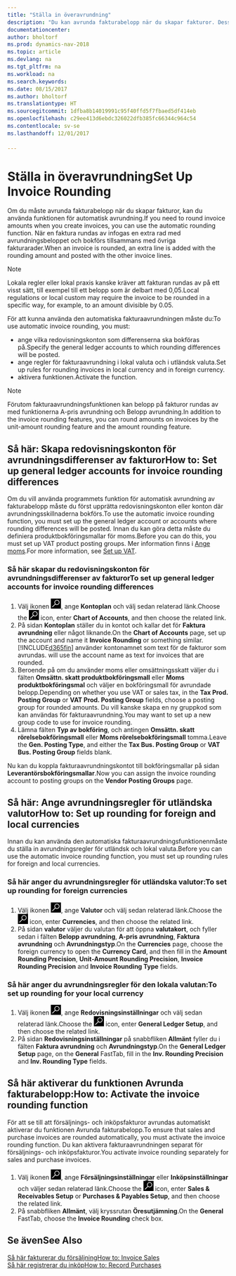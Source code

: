 ```yaml
---
title: "Ställa in överavrundning"
description: "Du kan avrunda fakturabelopp när du skapar fakturor. Dessutom kan lokala regler eller lokal praxis kräva att fakturan rundas av på ett visst sätt, till exempel till ett belopp som är delbart med 0,05."
documentationcenter: 
author: bholtorf
ms.prod: dynamics-nav-2018
ms.topic: article
ms.devlang: na
ms.tgt_pltfrm: na
ms.workload: na
ms.search.keywords: 
ms.date: 08/15/2017
ms.author: bholtorf
ms.translationtype: HT
ms.sourcegitcommit: 1dfba8b14019991c95f40ffd5f7fbaed5df414eb
ms.openlocfilehash: c29ee413d6ebdc326022dfb385fc66344c964c54
ms.contentlocale: sv-se
ms.lasthandoff: 12/01/2017

---
```

# <a name="set-up-invoice-rounding"></a><span data-ttu-id="0dd8c-104">Ställa in överavrundning</span><span class="sxs-lookup"><span data-stu-id="0dd8c-104">Set Up Invoice Rounding</span></span>
<span data-ttu-id="0dd8c-105">Om du måste avrunda fakturabelopp när du skapar fakturor, kan du använda funktionen för automatisk avrundning.</span><span class="sxs-lookup"><span data-stu-id="0dd8c-105">If you need to round invoice amounts when you create invoices, you can use the automatic rounding function.</span></span> <span data-ttu-id="0dd8c-106">När en faktura rundas av infogas en extra rad med avrundningsbeloppet och bokförs tillsammans med övriga fakturarader.</span><span class="sxs-lookup"><span data-stu-id="0dd8c-106">When an invoice is rounded, an extra line is added with the rounding amount and posted with the other invoice lines.</span></span>

> [!NOTE]  
>  <span data-ttu-id="0dd8c-107">Lokala regler eller lokal praxis kanske kräver att fakturan rundas av på ett visst sätt, till exempel till ett belopp som är delbart med 0,05.</span><span class="sxs-lookup"><span data-stu-id="0dd8c-107">Local regulations or local custom may require the invoice to be rounded in a specific way, for example, to an amount divisible by 0.05.</span></span>  
  
<span data-ttu-id="0dd8c-108">För att kunna använda den automatiska fakturaavrundningen måste du:</span><span class="sxs-lookup"><span data-stu-id="0dd8c-108">To use automatic invoice rounding, you must:</span></span>  
  
* <span data-ttu-id="0dd8c-109">ange vilka redovisningskonton som differenserna ska bokföras på.</span><span class="sxs-lookup"><span data-stu-id="0dd8c-109">Specify the general ledger accounts to which rounding differences will be posted.</span></span>  
* <span data-ttu-id="0dd8c-110">ange regler för fakturaavrundning i lokal valuta och i utländsk valuta.</span><span class="sxs-lookup"><span data-stu-id="0dd8c-110">Set up rules for rounding invoices in local currency and in foreign currency.</span></span>  
* <span data-ttu-id="0dd8c-111">aktivera funktionen.</span><span class="sxs-lookup"><span data-stu-id="0dd8c-111">Activate the function.</span></span>  
  
> [!NOTE]  
>  <span data-ttu-id="0dd8c-112">Förutom fakturaavrundningsfunktionen kan belopp på fakturor rundas av med funktionerna A-pris avrundning och Belopp avrundning.</span><span class="sxs-lookup"><span data-stu-id="0dd8c-112">In addition to the invoice rounding features, you can round amounts on invoices by the unit-amount rounding feature and the amount rounding feature.</span></span>  
 
## <a name="how-to-set-up-general-ledger-accounts-for-invoice-rounding-differences"></a><span data-ttu-id="0dd8c-113">Så här: Skapa redovisningskonton för avrundningsdifferenser av fakturor</span><span class="sxs-lookup"><span data-stu-id="0dd8c-113">How to: Set up general ledger accounts for invoice rounding differences</span></span>
<span data-ttu-id="0dd8c-114">Om du vill använda programmets funktion för automatisk avrundning av fakturabelopp måste du först upprätta redovisningskonton eller konton där avrundningsskillnaderna bokförs.</span><span class="sxs-lookup"><span data-stu-id="0dd8c-114">To use the automatic invoice rounding function, you must set up the general ledger account or accounts where rounding differences will be posted.</span></span> <span data-ttu-id="0dd8c-115">Innan du kan göra detta måste du definiera produktbokföringsmallar för moms.</span><span class="sxs-lookup"><span data-stu-id="0dd8c-115">Before you can do this, you must set up VAT product posting groups.</span></span> <span data-ttu-id="0dd8c-116">Mer information finns i [Ange moms](finance-setup-vat.md).</span><span class="sxs-lookup"><span data-stu-id="0dd8c-116">For more information, see [Set up VAT](finance-setup-vat.md).</span></span>  
  
### <a name="to-set-up-general-ledger-accounts-for-invoice-rounding-differences"></a><span data-ttu-id="0dd8c-117">Så här skapar du redovisningskonton för avrundningsdifferenser av fakturor</span><span class="sxs-lookup"><span data-stu-id="0dd8c-117">To set up general ledger accounts for invoice rounding differences</span></span>  
1. <span data-ttu-id="0dd8c-118">Välj ikonen ![Söka efter sida eller rapport](media/ui-search/search_small.png "ikonen Söka efter sida eller rapport"), ange **Kontoplan** och välj sedan relaterad länk.</span><span class="sxs-lookup"><span data-stu-id="0dd8c-118">Choose the ![Search for Page or Report](media/ui-search/search_small.png "Search for Page or Report icon") icon, enter **Chart of Accounts**, and then choose the related link.</span></span>  
2. <span data-ttu-id="0dd8c-119">På sidan **Kontoplan** ställer du in kontot och kallar det för **Faktura avrundning** eller något liknande.</span><span class="sxs-lookup"><span data-stu-id="0dd8c-119">On the **Chart of Accounts** page, set up the account and name it **Invoice Rounding** or something similar.</span></span> [!INCLUDE[d365fin](includes/d365fin_md.md)]<span data-ttu-id="0dd8c-120"> använder kontonamnet som text för de fakturor som avrundas.</span><span class="sxs-lookup"><span data-stu-id="0dd8c-120"> will use the account name as text for invoices that are rounded.</span></span>  
3. <span data-ttu-id="0dd8c-121">Beroende på om du använder moms eller omsättningsskatt väljer du i fälten **Omsättn. skatt produktbokföringsmall** eller **Moms produktbokföringsmal** och väljer en bokföringsmall för avrundade belopp.</span><span class="sxs-lookup"><span data-stu-id="0dd8c-121">Depending on whether you use VAT or sales tax, in the **Tax Prod. Posting Group** or **VAT Prod. Posting Group** fields, choose a posting group for rounded amounts.</span></span> <span data-ttu-id="0dd8c-122">Du vill kanske skapa en ny gruppkod som kan användas för fakturaavrundning.</span><span class="sxs-lookup"><span data-stu-id="0dd8c-122">You may want to set up a new group code to use for invoice rounding.</span></span>
4. <span data-ttu-id="0dd8c-123">Lämna fälten **Typ av bokföring**, och antingen **Omsättn. skatt rörelsebokföringsmall** eller **Moms rörelsebokföringsmall** tomma.</span><span class="sxs-lookup"><span data-stu-id="0dd8c-123">Leave the **Gen. Posting Type**, and either the **Tax Bus. Posting Group** or **VAT Bus. Posting Group** fields blank.</span></span> <!-- Why do we say to leave these blank, when there are a lot of other fields we also leave blank but don't mention? -->  
  
<span data-ttu-id="0dd8c-124">Nu kan du koppla fakturaavrundningskontot till bokföringsmallar på sidan **Leverantörsbokföringsmallar**.</span><span class="sxs-lookup"><span data-stu-id="0dd8c-124">Now you can assign the invoice rounding account to posting groups on the **Vendor Posting Groups** page.</span></span>  <!-- Why only the vendor posting groups? -->

## <a name="how-to-set-up-rounding-for-foreign-and-local-currencies"></a><span data-ttu-id="0dd8c-125">Så här: Ange avrundningsregler för utländska valutor</span><span class="sxs-lookup"><span data-stu-id="0dd8c-125">How to: Set up rounding for foreign and local currencies</span></span>
<span data-ttu-id="0dd8c-126">Innan du kan använda den automatiska fakturaavrundningsfunktionenmåste du ställa in avrundningsregler för utländsk och lokal valuta.</span><span class="sxs-lookup"><span data-stu-id="0dd8c-126">Before you can use the automatic invoice rounding function, you must set up rounding rules for foreign and local currencies.</span></span>

### <a name="to-set-up-rounding-for-foreign-currencies"></a><span data-ttu-id="0dd8c-127">Så här anger du avrundningsregler för utländska valutor:</span><span class="sxs-lookup"><span data-stu-id="0dd8c-127">To set up rounding for foreign currencies</span></span>  
1. <span data-ttu-id="0dd8c-128">Välj ikonen ![Söka efter sida eller rapport](media/ui-search/search_small.png "ikonen Söka efter sida eller rapport"), ange **Valutor** och välj sedan relaterad länk.</span><span class="sxs-lookup"><span data-stu-id="0dd8c-128">Choose the ![Search for Page or Report](media/ui-search/search_small.png "Search for Page or Report icon") icon, enter **Currencies**, and then choose the related link.</span></span>  
2. <span data-ttu-id="0dd8c-129">På sidan **valutor** väljer du valutan för att öppna **valutakort**, och fyller sedan i fälten **Belopp avrundning**, **A-pris avrundning**, **Faktura avrundning** och **Avrundningstyp**.</span><span class="sxs-lookup"><span data-stu-id="0dd8c-129">On the **Currencies** page, choose the foreign currency to open the **Currency Card**, and then fill in the **Amount Rounding Precision**, **Unit-Amount Rounding Precision**, **Invoice Rounding Precision** and **Invoice Rounding Type** fields.</span></span>
  
### <a name="to-set-up-rounding-for-your-local-currency"></a><span data-ttu-id="0dd8c-130">Så här anger du avrundningsregler för den lokala valutan:</span><span class="sxs-lookup"><span data-stu-id="0dd8c-130">To set up rounding for your local currency</span></span>
1. <span data-ttu-id="0dd8c-131">Välj ikonen ![Söka efter sida eller rapport](media/ui-search/search_small.png "ikonen Söka efter sida eller rapport"), ange **Redovisningsinställningar** och välj sedan relaterad länk.</span><span class="sxs-lookup"><span data-stu-id="0dd8c-131">Choose the ![Search for Page or Report](media/ui-search/search_small.png "Search for Page or Report icon") icon, enter **General Ledger Setup**, and then choose the related link.</span></span>  
2. <span data-ttu-id="0dd8c-132">På sidan **Redovisningsinställningar** på snabbfliken **Allmänt** fyller du i fälten **Faktura avrundning** och **Avrundningstyp**.</span><span class="sxs-lookup"><span data-stu-id="0dd8c-132">On the **General Ledger Setup** page, on the **General** FastTab, fill in the **Inv. Rounding Precision** and **Inv. Rounding Type** fields.</span></span>  

## <a name="how-to-activate-the-invoice-rounding-function"></a><span data-ttu-id="0dd8c-133">Så här aktiverar du funktionen Avrunda fakturabelopp:</span><span class="sxs-lookup"><span data-stu-id="0dd8c-133">How to: Activate the invoice rounding function</span></span>  
<span data-ttu-id="0dd8c-134">För att se till att försäljnings- och inköpsfakturor avrundas automatiskt aktiverar du funktionen Avrunda fakturabelopp.</span><span class="sxs-lookup"><span data-stu-id="0dd8c-134">To ensure that sales and purchase invoices are rounded automatically, you must activate the invoice rounding function.</span></span> <span data-ttu-id="0dd8c-135">Du kan aktivera fakturaavrundningen separat för försäljnings- och inköpsfakturor.</span><span class="sxs-lookup"><span data-stu-id="0dd8c-135">You activate invoice rounding separately for sales and purchase invoices.</span></span>

1. <span data-ttu-id="0dd8c-136">Välj ikonen ![Söka efter sida eller rapport](media/ui-search/search_small.png "ikonen Söka efter sida eller rapport"), ange **Försäljningsinställningar** eller **Inköpsinställningar** och väljer sedan relaterad länk.</span><span class="sxs-lookup"><span data-stu-id="0dd8c-136">Choose the ![Search for Page or Report](media/ui-search/search_small.png "Search for Page or Report icon") icon, enter **Sales & Receivables Setup** or **Purchases & Payables Setup**, and then choose the related link.</span></span>  
2. <span data-ttu-id="0dd8c-137">På snabbfliken **Allmänt**, välj kryssrutan **Öresutjämning**.</span><span class="sxs-lookup"><span data-stu-id="0dd8c-137">On the **General** FastTab, choose the **Invoice Rounding** check box.</span></span>  
  
## <a name="see-also"></a><span data-ttu-id="0dd8c-138">Se även</span><span class="sxs-lookup"><span data-stu-id="0dd8c-138">See Also</span></span>  
[<span data-ttu-id="0dd8c-139">Så här fakturerar du försäljning</span><span class="sxs-lookup"><span data-stu-id="0dd8c-139">How to: Invoice Sales</span></span>](sales-how-invoice-sales.md)  
[<span data-ttu-id="0dd8c-140">Så här registrerar du inköp</span><span class="sxs-lookup"><span data-stu-id="0dd8c-140">How to: Record Purchases</span></span>](purchasing-how-record-purchases.md)
